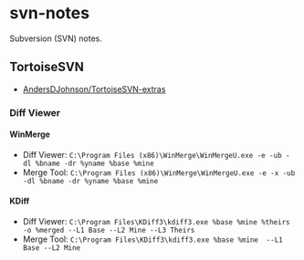 # svn-notes
Subversion (SVN) notes.

## TortoiseSVN

* [AndersDJohnson/TortoiseSVN-extras][extras]

### Diff Viewer

#### WinMerge

* Diff Viewer: `C:\Program Files (x86)\WinMerge\WinMergeU.exe -e -ub -dl %bname -dr %yname %base %mine`
* Merge Tool: `C:\Program Files (x86)\WinMerge\WinMergeU.exe -e -x -ub -dl %bname -dr %yname %base %mine`

#### KDiff

* Diff Viewer: `C:\Program Files\KDiff3\kdiff3.exe %base %mine %theirs -o %merged --L1 Base --L2 Mine --L3 Theirs`
* Merge Tool: `C:\Program Files\KDiff3\kdiff3.exe %base %mine  --L1 Base --L2 Mine`

[extras]: https://github.com/AndersDJohnson/TortoiseSVN-extras
